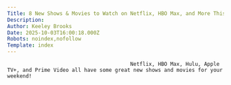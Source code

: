 ```yaml
---
Title: 8 New Shows & Movies to Watch on Netflix, HBO Max, and More This Weekend
Description: 
Author: Keeley Brooks
Date: 2025-10-03T16:00:18.000Z
Robots: noindex,nofollow
Template: index
---
```


                                            Netflix, HBO Max, Hulu, Apple TV+, and Prime Video all have some great new shows and movies for your weekend! 
                                        